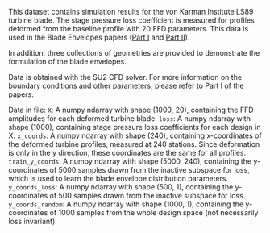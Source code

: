 This dataset contains simulation results for the von Karman Institute LS89 turbine blade. The stage pressure loss coefficient is measured for profiles deformed from the baseline profile with 20 FFD parameters. This data is used in the Blade Envelopes papers ([Part I](https://arxiv.org/abs/2011.11636) and [Part II](https://arxiv.org/abs/2012.15579)).

In addition, three collections of geometries are provided to demonstrate the formulation of the blade envelopes.

Data is obtained with the SU2 CFD solver. For more information on the boundary conditions and other parameters, please refer to Part I of the papers.

Data in file:
`X`:  A numpy ndarray with shape (1000, 20), containing the FFD amplitudes for each deformed turbine blade.
`loss`: A numpy ndarray with shape (1000), containing stage pressure loss coefficients for each design in X.
`x_coords`: A numpy ndarray with shape (240), containing x-coordinates of the deformed turbine profiles, measured at 240 stations. Since deformation is only in the y direction, these coordinates are the same for all profiles.
`train_y_coords`: A numpy ndarray with shape (5000,  240), containing the y-coordinates of 5000 samples drawn from the inactive subspace for loss, which is used to learn the blade envelope distribution parameters.
`y_coords_loss`: A numpy ndarray with shape (500,  1), containing the y-coordinates of 500 samples drawn from the inactive subspace for loss.
`y_coords_random`: A numpy ndarray with shape (1000,  1), containing the y-coordinates of 1000 samples from the whole design space (not necessarily loss invariant).

